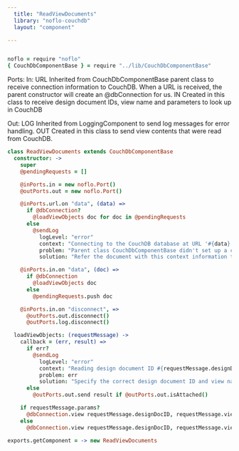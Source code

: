 ```yaml
---
  title: "ReadViewDocuments"
  library: "noflo-couchdb"
  layout: "component"

---
```


```coffeescript

noflo = require "noflo"
{ CouchDbComponentBase } = require "../lib/CouchDbComponentBase"

```
Ports:
  In:   URL Inherited from CouchDbComponentBase parent class to receive connection information to CouchDB.
            When a URL is received, the parent constructor will create an @dbConnection for us.
        IN  Created in this class to receive design document IDs, view name and parameters to look up in CouchDB

  Out:  LOG Inherited from LoggingComponent to send log messages for error handling.
        OUT Created in this class to send view contents that were read from CouchDB.


```coffeescript
class ReadViewDocuments extends CouchDbComponentBase
  constructor: ->
    super
    @pendingRequests = []

    @inPorts.in = new noflo.Port()
    @outPorts.out = new noflo.Port()

    @inPorts.url.on "data", (data) =>
      if @dbConnection?
        @loadViewObjects doc for doc in @pendingRequests
      else
        @sendLog
          logLevel: "error"
          context: "Connecting to the CouchDB database at URL '#{data}'."
          problem: "Parent class CouchDbComponentBase didn't set up a connection."
          solution: "Refer the document with this context information to the software developer."

    @inPorts.in.on "data", (doc) =>
      if @dbConnection
        @loadViewObjects doc
      else
        @pendingRequests.push doc

    @inPorts.in.on "disconnect", =>
      @outPorts.out.disconnect()
      @outPorts.log.disconnect()

  loadViewObjects: (requestMessage) ->
    callback = (err, result) =>
      if err?
        @sendLog
          logLevel: "error"
          context: "Reading design document ID #{requestMessage.designDocID} view named #{requestMessage.viewName} from CouchDB."
          problem: err
          solution: "Specify the correct design document ID and view name and check that you have permission to read from this view."
      else
        @outPorts.out.send result if @outPorts.out.isAttached()

    if requestMessage.params?
      @dbConnection.view requestMessage.designDocID, requestMessage.viewName, requestMessage.params, callback
    else
      @dbConnection.view requestMessage.designDocID, requestMessage.viewName, callback

exports.getComponent = -> new ReadViewDocuments

```